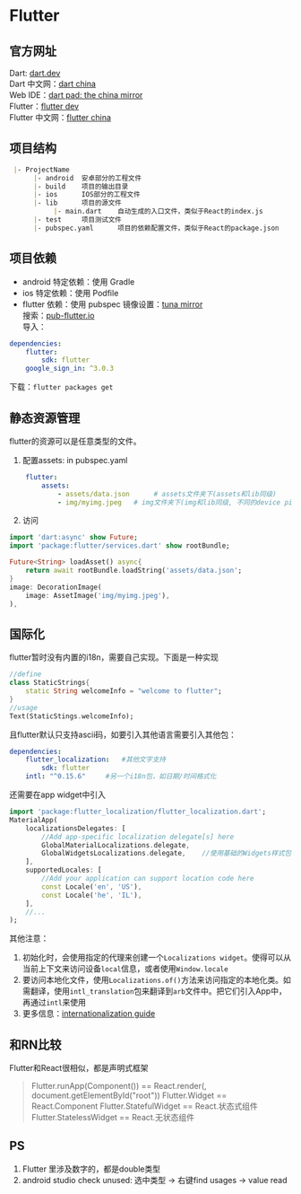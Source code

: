 # Flutter

## 官方网址

Dart: [dart.dev](https://dart.dev/guides/language)<br/>
Dart 中文网：[dart china](https://www.dartcn.com/)<br/>
Web IDE：[dart pad: the china mirror](https://dartpad.cn)<br/>
Flutter：[flutter dev](https://flutter.dev/)<br/>
Flutter 中文网：[flutter china](https://flutterchina.club/docs/)<br/>

## 项目结构
```markdown
 |- ProjectName
      |- android  安卓部分的工程文件
      |- build    项目的输出目录
      |- ios      IOS部分的工程文件
      |- lib      项目的源文件
           |- main.dart    自动生成的入口文件，类似于React的index.js
      |- test     项目测试文件
      |- pubspec.yaml      项目的依赖配置文件，类似于React的package.json
```

## 项目依赖
+ android 特定依赖：使用 Gradle
+ ios 特定依赖：使用 Podfile
+ flutter 依赖：使用 pubspec
镜像设置：[tuna mirror](https://mirrors.tuna.tsinghua.edu.cn/help/dart-pub/)<br/>
搜索：[pub-flutter.io](https://pub.flutter-io.cn/)<br/>
导入：
```yaml
dependencies:
    flutter:
        sdk: flutter
    google_sign_in: ^3.0.3
```
下载：`flutter packages get`

## 静态资源管理
flutter的资源可以是任意类型的文件。<br/>
1. 配置assets: in pubspec.yaml
```yaml
    flutter:
        assets:
            - assets/data.json      # assets文件夹下(assets和lib同级)
            - img/myimg.jpeg   # img文件夹下(img和lib同级, 不同的device pixel ratio放在对应的img/.../中)
```
2. 访问
```dart
import 'dart:async' show Future;
import 'package:flutter/services.dart' show rootBundle;

Future<String> loadAsset() async{
    return await rootBundle.loadString('assets/data.json';
}
image: DecorationImage(
    image: AssetImage('img/myimg.jpeg'),
),
```

## 国际化
flutter暂时没有内置的i18n，需要自己实现。下面是一种实现
```dart
//define
class StaticStrings{
    static String welcomeInfo = "welcome to flutter";
}
//usage
Text(StaticStings.welcomeInfo);
```
且flutter默认只支持ascii码，如要引入其他语言需要引入其他包：
```yaml
dependencies:
    flutter_localization:   #其他文字支持
        sdk: flutter
    intl: "^0.15.6"     #另一个i18n包，如日期/时间格式化
```
还需要在app widget中引入
```dart
import 'package:flutter_localization/flutter_localization.dart';
MaterialApp(
    localizationsDelegates: [
        //Add app-specific localization delegate[s] here
        GlobalMaterialLocalizations.delegate,
        GlobalWidgetsLocalizations.delegate,    //使用基础的Widgets样式包的话，不需要这个
    ],
    supportedLocales: [
        //Add your application can support location code here
        const Locale('en', 'US'),
        const Locale('he', 'IL'),
    ],
    //...
);
```
其他注意：<br/>
1. 初始化时，会使用指定的代理来创建一个`Localizations widget`。使得可以从当前上下文来访问设备`local`信息，或者使用`Window.locale`
2. 要访问本地化文件，使用`Localizations.of()`方法来访问指定的本地化类。如需翻译，使用`intl_translation`包来翻译到`arb`文件中。把它们引入App中，再通过`intl`来使用
3. 更多信息：[internationalization guide](https://flutter.dev/docs/development/accessibility-and-localization/internationalization)

## 和RN比较
Flutter和React很相似，都是声明式框架<br/>
> Flutter.runApp(Component()) == React.render(<Component/>, document.getElementById("root"))
> Flutter.Widget == React.Component
> Flutter.StatefulWidget == React.状态式组件
> Flutter.StatelessWidget == React.无状态组件

## PS
1. Flutter 里涉及数字的，都是double类型
2. android studio check unused: 选中类型 -> 右键find usages -> value read
